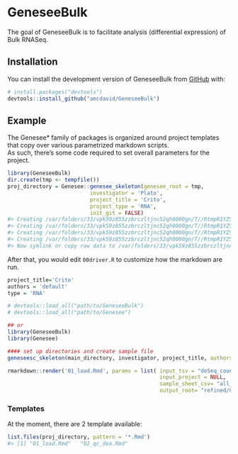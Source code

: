 
<!-- README.md is generated from README.Rmd. Please edit that file -->

# GeneseeBulk

<!-- badges: start -->
<!-- badges: end -->

The goal of GeneseeBulk is to facilitate analysis (differential
expression) of Bulk RNASeq.

## Installation

You can install the development version of GeneseeBulk from
[GitHub](https://github.com/) with:

``` r
# install.packages("devtools")
devtools::install_github("amcdavid/GeneseeBulk")
```

## Example

The Genesee\* family of packages is organized around project templates
that copy over various parametrized markdown scripts.  
As such, there’s some code required to set overall parameters for the
project.

``` r
library(GeneseeBulk)
dir.create(tmp <- tempfile())
proj_directory = Genesee::genesee_skeleton(genesee_root = tmp,
                          investigator = 'Plato', 
                          project_title = 'Crito',
                          project_type = 'RNA',
                          init_git = FALSE)
#> Creating /var/folders/33/vpk59z855zzbrczltjnc52qh0000gn/T//RtmpR1YZSG/file7f0a2c93dfb4/Plato
#> Creating /var/folders/33/vpk59z855zzbrczltjnc52qh0000gn/T//RtmpR1YZSG/file7f0a2c93dfb4/Plato/Crito
#> Creating /var/folders/33/vpk59z855zzbrczltjnc52qh0000gn/T//RtmpR1YZSG/file7f0a2c93dfb4/Plato/Crito/rawdata
#> Creating /var/folders/33/vpk59z855zzbrczltjnc52qh0000gn/T//RtmpR1YZSG/file7f0a2c93dfb4/Plato/Crito/refined
#> Now symlink or copy raw data to /var/folders/33/vpk59z855zzbrczltjnc52qh0000gn/T//RtmpR1YZSG/file7f0a2c93dfb4/Plato/Crito/rawdata and run make_sample_sheet.
```

After that, you would edit `00driver.R` to customize how the markdown
are run.

``` r
project_title='Crito'
authors = 'default'
type = 'RNA'

# devtools::load_all("path/to/GeneseeBulk")
# devtools::load_all("path/to/Genesee")

## or
library(GeneseeBulk)
library(Genesee)

#### set up directories and create sample file
geneseesc_skeleton(main_directory, investigator, project_title, authors = authors, project_type = type)

rmarkdown::render('01_load.Rmd', params = list( input_tsv = "deSeq_counts.txt",
                                                input_project = NULL,
                                                sample_sheet_csv= "all_samples_file.csv",
                                                output_root= "refined/01load"),  output_dir = 'reports')
```

### Templates

At the moment, there are 2 template available:

``` r
list.files(proj_directory, pattern = '*.Rmd')
#> [1] "01_load.Rmd"   "02_qc_dea.Rmd"
```
